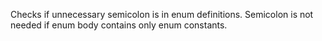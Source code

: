 Checks if unnecessary semicolon is in enum definitions. Semicolon is not needed if enum body contains only enum constants.